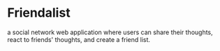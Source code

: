# Friendalist
a social network web application where users can share their thoughts, react to friends' thoughts, and create a friend list. 

